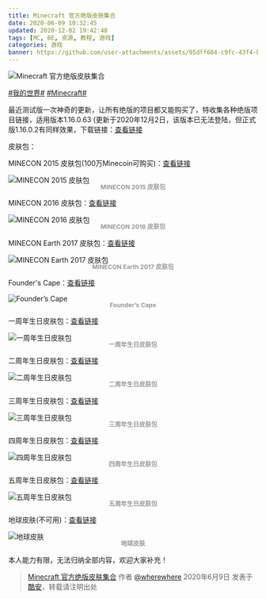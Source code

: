 ```yaml
---
title: Minecraft 官方绝版皮肤集合
date: 2020-06-09 10:32:45
updated: 2020-12-02 19:42:48
tags: [MC, BE, 资源, 教程, 游戏]
categories: 游戏
banner: https://github.com/user-attachments/assets/95dff604-c9fc-43f4-bb93-930dd129636c
---
```

![Minecraft 官方绝版皮肤集合](https://github.com/user-attachments/assets/95dff604-c9fc-43f4-bb93-930dd129636c)

[#我的世界#](https://www.coolapk.com/t/我的世界) [#Minecraft#](https://www.coolapk.com/t/Minecraft)

最近测试版一次神奇的更新，让所有绝版的项目都又能购买了，特收集各种绝版项目链接，适用版本1.16.0.63 (更新于2020年12月2日，该版本已无法登陆，但正式版1.16.0.2有同样效果，下载链接：[查看链接](https://www.coolapk.com/feed/19814432?shareKey=NWU3NTI0OGM5YzlhNjY0NjU1MTQ)

皮肤包：

MINECON 2015 皮肤包(100万Minecoin可购买)：[查看链接](https://marketplace.minecraft.net/en-us/pdp?id=7dae6bfe-e92b-403e-842e-d8d75e329644)

![MINECON 2015 皮肤包](https://github.com/user-attachments/assets/f095d36b-0b4a-43fe-9fc5-88b66fec3668)
<figcaption class="figure">MINECON 2015 皮肤包</figcaption>

MINECON 2016 皮肤包：[查看链接](https://marketplace.minecraft.net/en-us/pdp?id=20b4d681-df67-420c-aff3-07673bb44d07)

![MINECON 2016 皮肤包](https://github.com/user-attachments/assets/fc01d800-3247-436c-828c-be87a4ca092c)
<figcaption class="figure">MINECON 2016 皮肤包</figcaption>

MINECON Earth 2017 皮肤包：[查看链接](https://marketplace.minecraft.net/en-us/pdp?id=d0f9abcb-4915-4008-9837-ff7946f4a115)

<style>
  figcaption.figure {
    color: #999;
    font-size: 0.875em;
    font-weight: bold;
    line-height: 1;
    margin: 5px auto 15px;
    text-align: center;
  }

  p+figcaption.figure,
  p+div.code-line+.figure {
    margin: -15px auto 15px;
  }

  @media (max-width: 567px) {
    .post-body p+figcaption.figure {
      margin: -5px auto 15px;
    }
  }
</style>
<!--more-->

![MINECON Earth 2017 皮肤包](https://github.com/user-attachments/assets/e5e511f3-f6b1-40bc-9e98-624f5fc0aa50)
<figcaption class="figure">MINECON Earth 2017 皮肤包</figcaption>

Founder's Cape：[查看链接](https://marketplace.minecraft.net/en-us/pdp?id=b3b50166-5612-4ff1-8f03-9af0b01cb4da)

![Founder’s Cape](https://github.com/user-attachments/assets/294771db-497b-4fc1-84e5-8cf43990950b)
<figcaption class="figure">Founder’s Cape</figcaption>

一周年生日皮肤包：[查看链接](https://marketplace.minecraft.net/en-us/pdp?id=8e78a44d-0c1f-4ce2-826b-8bbc555012de)

![一周年生日皮肤包](https://github.com/user-attachments/assets/38bfe2c2-12ff-4d2c-bd21-2c42a7fb38ec)
<figcaption class="figure">一周年生日皮肤包</figcaption>

二周年生日皮肤包：[查看链接](https://marketplace.minecraft.net/en-us/pdp?id=02b54955-9b4d-40cb-9b73-360d23cf1b9e)

![二周年生日皮肤包](https://github.com/user-attachments/assets/1a583533-62df-4ddc-946c-ace30a7dba40)
<figcaption class="figure">二周年生日皮肤包</figcaption>

三周年生日皮肤包：[查看链接](https://marketplace.minecraft.net/en-us/pdp?id=603d6be1-7745-4ad8-8af3-908ad017500f)

![三周年生日皮肤包](https://github.com/user-attachments/assets/b282060b-b55d-4a28-b393-e456301b3141)
<figcaption class="figure">三周年生日皮肤包</figcaption>

四周年生日皮肤包：[查看链接](https://marketplace.minecraft.net/en-us/pdp?id=a2a7ad5c-f55e-44ff-9f70-a5ae1db821b4)

![四周年生日皮肤包](https://github.com/user-attachments/assets/447f3192-94b4-402c-b93c-2297cc3ef9cd)
<figcaption class="figure">四周年生日皮肤包</figcaption>

五周年生日皮肤包：[查看链接](https://marketplace.minecraft.net/en-us/pdp?id=cc1e1b86-1863-4c1c-9103-b82b2b70a74b)

![五周年生日皮肤包](https://github.com/user-attachments/assets/01080b21-aacf-4691-b9f4-096a84de27fa)
<figcaption class="figure">五周年生日皮肤包</figcaption>

地球皮肤(不可用)：[查看链接](https://marketplace.minecraft.net/en-us/pdp?id=0c77040a-abb6-4938-963d-5a8e9872c85c)

![地球皮肤](https://github.com/user-attachments/assets/485fc0a0-edb4-48fa-af77-d54c275be079)
<figcaption class="figure">地球皮肤</figcaption>

本人能力有限，无法归纳全部内容，欢迎大家补充！

> [Minecraft 官方绝版皮肤集合](https://www.coolapk.com/feed/19422552?shareKey=YmM3YjVmYzFkMDlhNjY0NjUzNTU) 作者 [@wherewhere](https://www.coolapk.com/u/wherewhere) 2020年6月9日 发表于 [酷安](https://www.coolapk.com "Coolapk")，转载请注明出处
